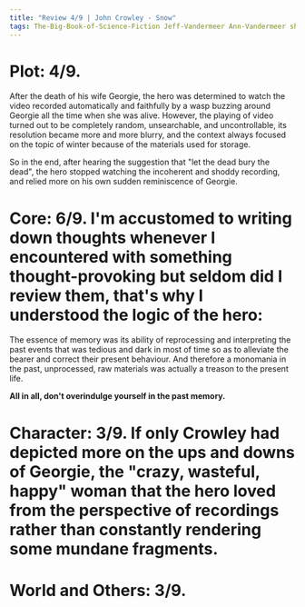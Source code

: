 ```yaml
---
title: "Review 4/9 | John Crowley - Snow"
tags: The-Big-Book-of-Science-Fiction Jeff-Vandermeer Ann-Vandermeer short-story novelette science-fiction 1942- 1986
---
```



# Plot: 4/9. 
After the death of his wife Georgie, the hero was determined to watch the video recorded automatically and faithfully by a wasp buzzing around Georgie all the time when she was alive. However, the playing of video turned out to be completely random, unsearchable, and uncontrollable, its resolution became more and more blurry, and the context always focused on the topic of winter because of the materials used for storage.

So in the end, after hearing the suggestion that "let the dead bury the dead", the hero stopped watching the incoherent and shoddy recording, and relied more on his own sudden reminiscence of Georgie.

# Core: 6/9. I'm accustomed to writing down thoughts whenever I encountered with something thought-provoking but seldom did I review them, that's why I understood the logic of the hero:
The essence of memory was its ability of reprocessing and interpreting the past events that was tedious and dark in most of time so as to alleviate the bearer and correct their present behaviour. And therefore a monomania in the past, unprocessed, raw materials was actually a treason to the present life.

**All in all, don't overindulge yourself in the past memory.**

# Character: 3/9. If only Crowley had depicted more on the ups and downs of Georgie, the "crazy, wasteful, happy" woman that the hero loved from the perspective of recordings rather than constantly rendering some mundane fragments.

# World and Others: 3/9. 

